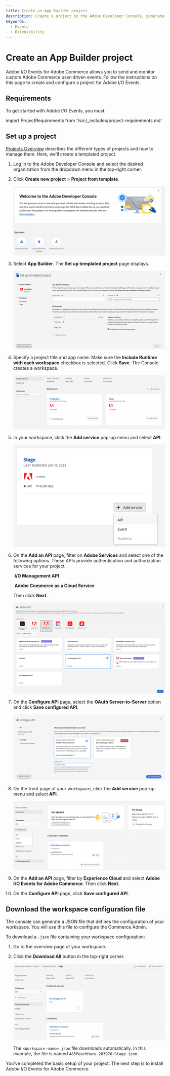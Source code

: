 ```yaml
---
title: Create an App Builder project
description: Create a project in the Adobe Developer Console, generate API credentials, and download the workspace configuration.
keywords:
  - Events
  - Extensibility
---
```


# Create an App Builder project

Adobe I/O Events for Adobe Commerce allows you to send and monitor custom Adobe Commerce user-driven events. Follow the instructions on this page to create and configure a project for Adobe I/O Events.

## Requirements

To get started with Adobe I/O Events, you must:

import ProjectRequirements from '/src/_includes/project-requirements.md'

<ProjectRequirements />

## Set up a project

[Projects Overview](https://developer.adobe.com/developer-console/docs/guides/projects/) describes the different types of projects and how to manage them. Here, we'll create a templated project.

1. Log in to the Adobe Developer Console and select the desired organization from the dropdown menu in the top-right corner.

1. Click **Create new project** > **Project from template**.

   ![Create a project](../_images/events/create-project.png)

1. Select **App Builder**. The **Set up templated project** page displays.

   ![Templated project](../_images/events/set-up-templated-project.png)

1. Specify a project title and app name. Make sure the **Include Runtime with each workspace** checkbox is selected. Click **Save**. The Console creates a workspace.

   ![New workspace](../_images/events/workspaces.png)

1. In your workspace, click the **Add service** pop-up menu and select **API**.

   ![Add an API to your workspace](../_images/events/stage-add-api.png)

1. On the **Add an API** page, filter on **Adobe Services** and select one of the following options. These APIs provide authentication and authorization services for your project.

   &#8203;<Edition name="paas" /> **I/O Management API**
   
   &#8203;<Edition name="saas" /> **Adobe Commerce as a Cloud Service**

   Then click **Next**.

   ![Select IO events](../_images/events/add-io-management.png)

1. On the **Configure API** page, select the **OAuth Server-to-Server** option and click **Save configured API**.

   ![generate a key pair](../_images/events/setup-api-oauth.png)

1. On the front page of your workspace, click the **Add service** pop-up menu and select **API**.

   ![Generate a key pair](../_images/events/add-another-api.png)

1. On the **Add an API** page, filter by **Experience Cloud** and select **Adobe I/O Events for Adobe Commerce**. Then click **Next**.

1. On the **Configure API** page, click **Save configured API**.

## Download the workspace configuration file

The console can generate a JSON file that defines the configuration of your workspace. You will use this file to configure the Commerce Admin.

To download a `.json` file containing your workspace configuration:

1. Go to the overview page of your workspace.

1. Click the **Download All** button in the top-right corner.

   ![Download the workspace config](../_images/events/download-workspace-config.png)

   The `<Workspace-name>.json` file downloads automatically. In this example, the file is named `485PeachHare-283976-Stage.json`.

You've completed the basic setup of your project. The next step is to install Adobe I/O Events for Adobe Commerce.
